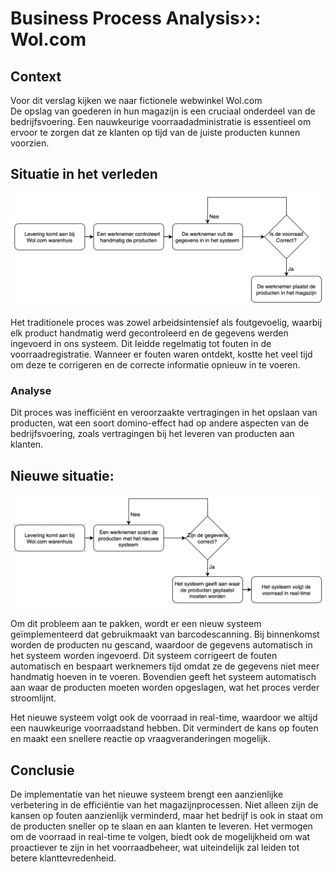 # Business Process Analysis››: Wol.com

## Context

Voor dit verslag kijken we naar fictionele webwinkel Wol.com <br/>
De opslag van goederen in hun magazijn is een cruciaal onderdeel van de bedrijfsvoering. Een nauwkeurige voorraadadministratie is essentieel om ervoor te zorgen dat ze klanten op tijd van de juiste producten kunnen voorzien.

## Situatie in het verleden
![SituatieEerst.png](..%2FImages%2FSituatieEerst.png)

Het traditionele proces was zowel arbeidsintensief als foutgevoelig, waarbij elk product handmatig werd gecontroleerd en de gegevens werden ingevoerd in ons systeem. Dit leidde regelmatig tot fouten in de voorraadregistratie. Wanneer er fouten waren ontdekt, kostte het veel tijd om deze te corrigeren en de correcte informatie opnieuw in te voeren.

### Analyse

Dit proces was inefficiënt en veroorzaakte vertragingen in het opslaan van producten, wat een soort domino-effect had op andere aspecten van de bedrijfsvoering, zoals vertragingen bij het leveren van producten aan klanten.

## Nieuwe situatie:
![SituatieNu.png](..%2FImages%2FSituatieNu.png)

Om dit probleem aan te pakken, wordt er een nieuw systeem geïmplementeerd dat gebruikmaakt van barcodescanning. Bij binnenkomst worden de producten nu gescand, waardoor de gegevens automatisch in het systeem worden ingevoerd. Dit systeem corrigeert de fouten automatisch en bespaart werknemers tijd omdat ze de gegevens niet meer handmatig hoeven in te voeren. Bovendien geeft het systeem automatisch aan waar de producten moeten worden opgeslagen, wat het proces verder stroomlijnt.

Het nieuwe systeem volgt ook de voorraad in real-time, waardoor we altijd een nauwkeurige voorraadstand hebben. Dit vermindert de kans op fouten en maakt een snellere reactie op vraagveranderingen mogelijk.

## Conclusie

De implementatie van het nieuwe systeem brengt een aanzienlijke verbetering in de efficiëntie van het magazijnprocessen. Niet alleen zijn de kansen op fouten aanzienlijk verminderd, maar het bedrijf is ook in staat om de producten sneller op te slaan en aan klanten te leveren. Het vermogen om de voorraad in real-time te volgen, biedt ook de mogelijkheid om wat proactiever te zijn in het voorraadbeheer, wat uiteindelijk zal leiden tot betere klanttevredenheid.
